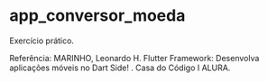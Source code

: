 # app_conversor_moeda

Exercício prático.

Referência: MARINHO, Leonardo H. Flutter Framework: Desenvolva aplicações móveis no Dart Side! . Casa do Código I ALURA.

